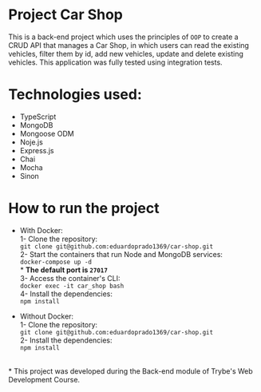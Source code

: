 # Project Car Shop

This is a back-end project which uses the principles of `OOP` to create a CRUD API that manages a Car Shop, in which users can read the existing vehicles, filter them by id, add new vehicles, update and delete existing vehicles. This application was fully tested using integration tests.

# Technologies used:
* TypeScript
* MongoDB
* Mongoose ODM
* Noje.js
* Express.js
* Chai
* Mocha
* Sinon

# How to run the project
* With Docker:  
  1- Clone the repository:  
     `git clone git@github.com:eduardoprado1369/car-shop.git`  
  2- Start the containers that run Node and MongoDB services: <br>
    `docker-compose up -d` <br> * **The default port is `27017`** <br>
  3- Access the container's CLI: <br>
    `docker exec -it car_shop bash` <br>
  4- Install the dependencies: <br>
    `npm install`
    
* Without Docker: <br>
  1- Clone the repository: <br>
    `git clone git@github.com:eduardoprado1369/car-shop.git` <br>
  2- Install the dependencies: <br>
    `npm install`
<br>
* This project was developed during the Back-end module of Trybe's Web Development Course.
